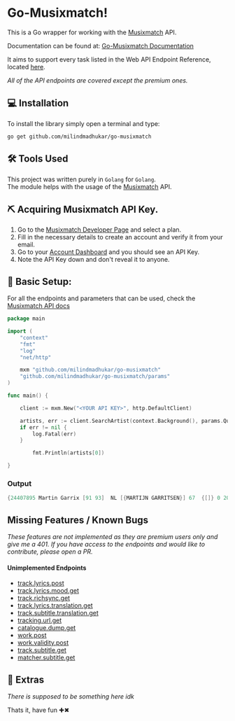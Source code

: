 # Go-Musixmatch!

This is a Go wrapper for working with the [Musixmatch](https://www.musixmatch.com/) API.

Documentation can be found at: [Go-Musixmatch Documentation](https://pkg.go.dev/github.com/milindmadhukar/go-musixmatch)

It aims to support every task listed in the Web API Endpoint Reference, located [here](https://developer.musixmatch.com/documentation).

_All of the API endpoints are covered except the premium ones._

## 💻 Installation

To install the library simply open a terminal and type:

```
go get github.com/milindmadhukar/go-musixmatch
```

## ️️🛠️ Tools Used

This project was written purely in `Golang` for `Golang`.</br>
The module helps with the usage of the [Musixmatch](https://developer.musixmatch.com/documentation) API.

## ⛏️ Acquiring Musixmatch API Key.

1. Go to the [Musixmatch Developer Page](https://developer.musixmatch.com/plans) and select a plan.
1. Fill in the necessary details to create an account and verify it from your email.
1. Go to your [Account Dashboard](https://developer.musixmatch.com/admin/applications) and you should see an API Key.
1. Note the API Key down and don't reveal it to anyone.

## 🏁 Basic Setup:

For all the endpoints and parameters that can be used, check the [Musixmatch API docs](https://developer.musixmatch.com/documentation)

```go
package main

import (
	"context"
	"fmt"
	"log"
	"net/http"

	mxm "github.com/milindmadhukar/go-musixmatch"
	"github.com/milindmadhukar/go-musixmatch/params"
)

func main() {

	client := mxm.New("<YOUR API KEY>", http.DefaultClient)

	artists, err := client.SearchArtist(context.Background(), params.QueryArtist("Martin Garrix"))
	if err != nil {
		log.Fatal(err)
	}

        fmt.Println(artists[0])

}
```

### Output

```go
{24407895 Martin Garrix [91 93]  NL [{MARTIJN GARRITSEN}] 67  {[]} 0 2017-02-03 07:02:12 +0000 UTC 1996 1996-05-15  0000-00-00}
```

## Missing Features / Known Bugs

_These features are not implemented as they are premium users only and give me a 401. If you have access to the endpoints and would like to contribute, please open a PR._

#### Unimplemented Endpoints

- <a href="https://developer.musixmatch.com/documentation/api-reference/track-lyrics-post" target="_blank">track.lyrics.post</a>
- <a href="https://developer.musixmatch.com/documentation/api-reference/track-lyrics-mood-get" target="_blank">track.lyrics.mood.get</a>
- <a href="https://developer.musixmatch.com/documentation/api-reference/track-richsync-get" target="_blank">track.richsync.get</a>
- <a href="https://developer.musixmatch.com/documentation/api-reference/track-lyrics-translation-get" target="_blank">track.lyrics.translation.get</a>
- <a href="https://developer.musixmatch.com/documentation/api-reference/track-subtitle-translation-get" target="_blank">track.subtitle.translation.get</a>
- <a href="https://developer.musixmatch.com/documentation/api-reference/tracking-url-get" target="_blank">tracking.url.get</a>
- <a href="https://developer.musixmatch.com/documentation/api-reference/catalogue-dump-get" target="_blank">catalogue.dump.get</a>
- <a href="https://developer.musixmatch.com/documentation/api-reference/work/work.post" target="_blank">work.post</a>
- <a href="https://developer.musixmatch.com/documentation/api-reference/work/work.post" target="_blank">work.validity.post</a>
- <a href="https://developer.musixmatch.com/documentation/api-reference/track-subtitle-get" target="_blank">track.subtitle.get</a>
- <a href="https://developer.musixmatch.com/documentation/api-reference/matcher-subtitle-get" target="_blank">matcher.subtitle.get</a>

## 🧿 Extras

_There is supposed to be something here idk_

Thats it, have fun ✚✖
